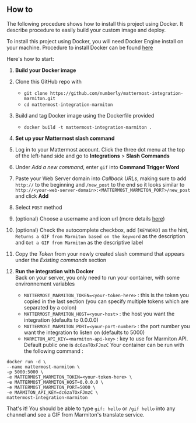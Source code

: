 ## How to
The following procedure shows how to install this project using Docker. It describe procedure to easily build your custom image and deploy.

To install this project using Docker, you will need Docker Engine install on your machine. Procedure to install Docker can be found [here](https://docs.docker.com/engine/installation/)

Here's how to start:

1. **Build your Docker image**
 1. Clone this GitHub repo with
    - `git clone https://github.com/numberly/mattermost-integration-marmiton.git`
    - `cd mattermost-integration-marmiton`
 2. Build and tag Docker image using the Dockerfile provided
    - `docker build -t mattermost-integration-marmiton .`

2. **Set up your Mattermost slash command**
 1. Log in to your Mattermost account. Click the three dot menu at the top of the left-hand side and go to **Integrations** > **Slash Commands**
 2. Under *Add a new command*, enter `gif` into **Command Trigger Word**
 3. Paste your Web Server domain into *Callback URLs*, making sure to add `http://` to the beginning and `/new_post` to the end so it looks similar to `http://<your-web-server-domain>:<MATTERMOST_MARMITON_PORT>/new_post` and click **Add**
 4. Select `POST` method
 5. (optional) Choose a username and icon url (more details [here](https://docs.mattermost.com/developer/slash-commands.html#set-up-a-custom-command))
 6. (optional) Check the autocomplete checkbox, add `[KEYWORD]` as the hint, `Returns a GIF from Marmiton based on the keyword` as the description and `Get a GIF from Marmiton` as the descriptive label
 7. Copy the *Token* from your newly created slash command that appears under the *Existing commands* section

3. **Run the integration with Docker**  
  Back on your server, you only need to run your container, with some environnement variables
    - `MATTERMOST_MARMITON_TOKEN=<your-token-here>` : this is the token you copied in the last section (you can specify multiple tokens which are separated by a colon)
    - `MATTERMOST_MARMITON_HOST=<your-host>`  : the host you want the integration (defaults to 0.0.0.0)
    - `MATTERMOST_MARMITON_PORT=<your-port-number>` : the port number you want the integration to listen on (defaults to 5000)
    - `MARMITON_API_KEY=<marmiton-api-key>` : key to use for Marmiton API. Default public one is `dc6zaTOxFJmzC`
  Your container can be run with the following command :
  ```
  docker run -d \
  --name mattermost-marmiton \
  -p 5000:5000 \
  -e MATTERMOST_MARMITON_TOKEN=<your-token-here> \
  -e MATTERMOST_MARMITON_HOST=0.0.0.0 \
  -e MATTERMOST_MARMITON_PORT=5000 \
  -e MARMITON_API_KEY=dc6zaTOxFJmzC \
  mattermost-integration-marmiton
  ```

That's it! You should be able to type `gif: hello` or `/gif hello` into any channel and see a GIF from Marmiton's translate service.
